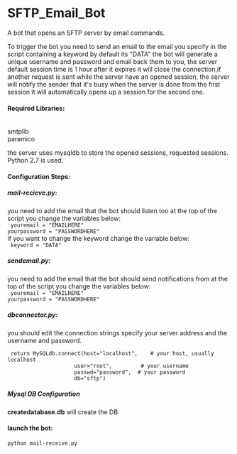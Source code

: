 # SFTP_Email_Bot
A bot that opens an SFTP server by email commands.

To trigger the bot you need to send an email to the email you specify in the script containing a keyword by default its "DATA" the bot will generate a unique username and password and email back them to you, the server default session time is 1 hour after it expires it will close the connection,if another request is sent while the server have an opened session, the server will notify the sender that it's busy when the server is done from the first session it will automatically opens up a session for the second one.

<h4>Required Libraries:</h4><br />
smtplib<br />
paramico<br />

the server uses mysqldb to store the opened sessions, requested sessions.<br />
Python 2.7 is used.<br />

<h4>Configuration Steps:</h4>
<h5>mail-recieve.py:</h5>
  you need to add the email that the bot should listen too at the top of the script you change the variables below:<br />
    <code> youremail = "EMAILHERE"</code> <br />
    <code>yourpassword = "PASSWORDHERE" </code><br />
  if you want to change the keyword change the variable below:<br />
    <code> keyword = "DATA"</code><br />
<h5>sendemail.py:</h5>
  you need to add the email that the bot should send notifications from at the top of the script you change the variables below:<br />
   <code> youremail = "EMAILHERE"</code> <br />
    <code>yourpassword = "PASSWORDHERE" </code>
  
<h5>dbconnector.py:</h5>
  you should edit the connection strings specify your server address and the username and password.
  
     return MySQLdb.connect(host="localhost",    # your host, usually localhost
                         user="root",         # your username
                         passwd="password",  # your password
                         db="sftp") 
<h5>Mysql DB Configuration</h5>               
<b>createdatabase.db</b> will create the DB.
<h4>launch the bot:</h4>
  <code>python mail-receive.py</code>
